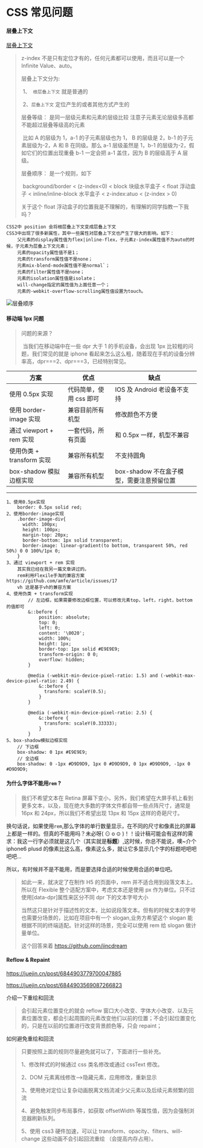 # CSS 常见问题

#### 层叠上下文

[层叠上下文](https://juejin.cn/post/6844903667175260174)

> z-index 不是只有定位才有的，任何元素都可以使用，而且可以是一个 Infinite Value、auto。
>
> 层叠上下文分为:
>
> ​ 1、` 根层叠上下文` 就是普通的
>
> ​ 2、`层叠上下文` 定位产生的或者其他方式产生的
>
> 层叠等级： 是同一层级元素和元素的层级比较 注意子元素无论层级多高都不能超过层叠等级高的元素
>
> ​ 比如 A 的层级为 1，a-1 的子元素层级也为 1， B 的层级是 2，b-1 的子元素层级为-2，A 和 B 在同级。那么 a-1 层级虽然是 1，b-1 的层级为-2，假如它们的位置出现重叠 b-1 一定会把 a-1 盖住，因为 B 的层级高于 A 层级。
>
> 层叠顺序： 是一个规则，如下
>
> ​ background/border < (z-index<0) < block 块级水平盒子 < float 浮动盒子 < inline/inline-block 水平盒子 < z-index:atuo < (z-index > 0)
>
> 关于这个 float 浮动盒子的位置我是不理解的，有理解的同学指教一下我吗？

```
CSS2中 position 会将根层叠上下文变成层叠上下文
CSS3中出现了很多新属性，其中一些属性对层叠上下文也产生了很大的影响。如下：
	父元素的display属性值为flex|inline-flex，子元素z-index属性值不为auto的时候，子元素为层叠上下文元素；
	元素的opacity属性值不是1；
	元素的transform属性值不是none；
	元素mix-blend-mode属性值不是normal`；
	元素的filter属性值不是none；
	元素的isolation属性值是isolate；
	will-change指定的属性值为上面任意一个；
	元素的-webkit-overflow-scrolling属性值设置为touch。
```

![层叠顺序](../../static/images/层叠顺序.jpg)

#### 移动端 1px 问题

> 问题的来源？
>
> ​ 当我们在移动端中在一些 dpr 大于 1 的手机设备，会出现 1px 比较粗的问题，我们常见的就是 iphone 看起来怎么这么粗，随着现在手机的设备分辨率高，dpr===2、dpr===3，已经特别常见。

| 方案                      | 优点                    | 缺点                                      |
| ------------------------- | ----------------------- | ----------------------------------------- |
| 使用 0.5px 实现           | 代码简单，使用 css 即可 | IOS 及 Android 老设备不支持               |
| 使用 border-image 实现    | 兼容目前所有机型        | 修改颜色不方便                            |
| 通过 viewport + rem 实现  | 一套代码，所有页面      | 和 0.5px 一样，机型不兼容                 |
| 使用伪类 + transform 实现 | 兼容所有机型            | 不支持圆角                                |
| box-shadow 模拟边框实现   | 兼容所有机型            | box-shadow 不在盒子模型，需要注意预留位置 |

---

```
1、使用0.5px实现
	border: 0.5px solid red;
2、使用border-image实现
	.border-image-div{
	  width: 100px;
	  height: 100px;
	  margin-top: 20px;
	  border-bottom: 1px solid transparent;
	  border-image: linear-gradient(to bottom, transparent 50%, red 50%) 0 0 100%/1px 0;
	}
3、通过 viewport + rem 实现
	其实我已经在我另一篇文章讲过的。
	rem利用Flexile手淘的兼容方案 https://github.com/amfe/article/issues/17
	vh 这是基于vh的兼容方案
4、使用伪类 + transform实现
		// 左边框，如果需要修改边框位置，可以修改元素top，left，right，bottom的值即可
		&::before {
		    position: absolute;
		    top: 0;
		    left: 0;
		    content: '\0020';
		    width: 100%;
		    height: 1px;
		    border-top: 1px solid #E9E9E9;
		    transform-origin: 0 0;
		    overflow: hidden;
		}

		@media (-webkit-min-device-pixel-ratio: 1.5) and (-webkit-max-device-pixel-ratio: 2.49) {
		    &::before {
		      transform: scaleY(0.5);
		    }
		}

		@media (-webkit-min-device-pixel-ratio: 2.5) {
		    &::before {
		      transform: scaleY(0.33333);
		    }
		}
5、box-shadow模拟边框实现
	// 下边框
	box-shadow: 0 1px #E9E9E9;
	// 全边框
	box-shadow: 0 -1px #D9D9D9, 1px 0 #D9D9D9, 0 1px #D9D9D9, -1px 0 #D9D9D9;
```

#### **为什么字体不能用`rem` ?**

> 我们不希望文本在 Retina 屏幕下变小，另外，我们希望在大屏手机上看到更多文本，以及，现在绝大多数的字体文件都自带一些点阵尺寸，通常是 16px 和 24px，所以我们不希望出现 13px 和 15px 这样的奇葩尺寸。

换句话说，如果使用`rem`,那么字体的单行数量显示，在不同的尺寸和像素比的屏幕上都是一样的。但真的不能用吗？未必呀( ⊙ o ⊙ )！！设计稿可能会有这样的需求：我这一行字必须就是这几个（其实就是**标题**）,这时候，你总不能说，噢~介个 iphone6 plusd 的像素比这么高，像素这么多，就让它多显示几个字的标题吧吧吧吧吧...

所以，有时候并不是不能用，而是要选择合适的时候使用合适的单位吧。

> 如此一来，就决定了在制作 H5 的页面中，rem 并不适合用到段落文本上。所以在 Flexible 整个适配方案中，考虑文本还是使用 px 作为单位。只不过使用[data-dpr]属性来区分不同 dpr 下的文本字号大小
>
> 当然这只是针对于描述性的文本，比如说段落文本。但有的时候文本的字号也需要分场景的，比如在项目中有一个 slogan,业务方希望这个 slogan 能根据不同的终端适配。针对这样的场景，完全可以使用 rem 给 slogan 做计量单位。
>
> 这个回答来着 https://github.com/jincdream

#### Reflow & Repaint

https://juejin.cn/post/6844903779700047885

https://juejin.cn/post/6844903569087266823

介绍一下重绘和回流

> 会引起元素位置变化的就会 reflow 窗口大小改变、字体大小改变、以及元素位置改变，都会引起周围的元素改变他们以前的位置；不会引起位置变化的，只是在以前的位置进行改变背景颜色等，只会 repaint；

如何避免重绘和回流

> 只要按照上面的规则尽量避免就可以了，下面进行一些补充。
>
> 1、修改样式的时候通过 css 类名修改或通过 cssText 修改。
>
> 2、DOM 元素离线修改—>隐藏元素，应用修改，重新显示
>
> 3、使用绝对定位让复杂动画脱离文档流减少父元素以及后续元素频繁的回流
>
> 4、避免触发同步布局事件，如获取 offsetWidth 等属性值，因为会强制浏览器刷新队列。
>
> 5、使用 css3 硬件加速，可以让 transform、opacity、filters、will-change 这些动画不会引起回流重绘 （会提高内存占用）。
